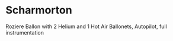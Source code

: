 # Scharmorton
Roziere Ballon with 2 Helium and 1 Hot Air Ballonets, Autopilot, full instrumentation

